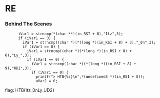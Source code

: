 










# RE

### Behind The Scenes

```
      iVar1 = strncmp(*(char **)(in_RSI + 8),"Itz",3);
      if (iVar1 == 0) {
        iVar1 = strncmp((char *)(*(long *)(in_RSI + 8) + 3),"_0n",3);
        if (iVar1 == 0) {
          iVar1 = strncmp((char *)(*(long *)(in_RSI + 8) + 6),"Ly_",3);
          if (iVar1 == 0) {
            iVar1 = strncmp((char *)(*(long *)(in_RSI + 8) + 9),"UD2",3);
            if (iVar1 == 0) {
              printf("> HTB{%s}\n",*(undefined8 *)(in_RSI + 8));
              uVar2 = 0;
```

flag: HTB{Itz_0nLy_UD2}





























